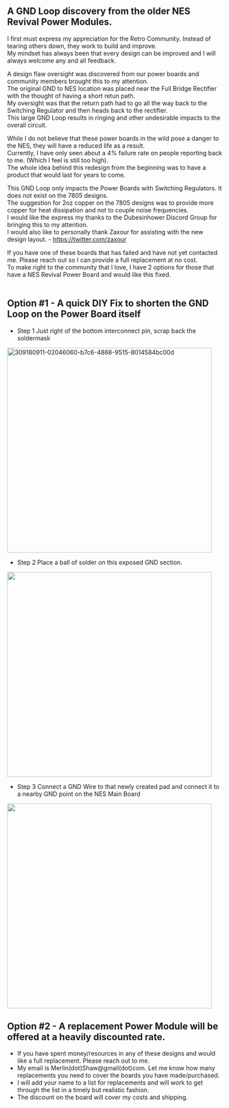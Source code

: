 
## A GND Loop discovery from the older NES Revival Power Modules.  <br>

I first must express my appreciation for the Retro Community.  Instead of tearing others down, they work to build and improve.  <br>
My mindset has always been that every design can be improved and I will always welcome any and all feedback.  <br>

A design flaw oversight was discovered from our power boards and community members brought this to my attention. <br>
The original GND to NES location was placed near the Full Bridge Rectifier with the thought of having a short retun path. <br>
My oversight was that the return path had to go all the way back to the Switching Regulator and then heads back to the rectifier.  <br>
This large GND Loop results in ringing and other undesirable impacts to the overall circuit. <br> 

While I do not believe that these power boards in the wild pose a danger to the NES, they will have a reduced life as a result.  <br>
Currently, I have only seen about a 4% failure rate on people reporting back to me. (Which I feel is still too high).   <br>
The whole idea behind this redesign from the beginning was to have a product that would last for years to come.  <br>

This GND Loop only impacts the Power Boards with Switching Regulators.  It does not exist on the 7805 designs. <br>
The suggestion for 2oz copper on the 7805 designs was to provide more copper for heat dissipation and not to couple noise frequencies. <br>
I would like the express my thanks to the Dubesinhower Discord Group for bringing this to my attention. <br>
I would also like to personally thank Zaxour for assisting with the new design layout. - https://twitter.com/zaxour  <br>

If you have one of these boards that has failed and have not yet contacted me.  Please reach out so I can provide a full replacement at no cost. <br>
To make right to the community that I love,  I have 2 options for those that have a NES Revival Power Board and would like this fixed.  <br>  <br>

## Option #1 - A quick DIY Fix to shorten the GND Loop on the Power Board itself  <br>

- Step 1 Just right of the bottom interconnect pin, scrap back the soldermask  <br>
<img width="477" alt="309180911-02046060-b7c6-4868-9515-8014584bc00d" src="https://github.com/ShawMerlin/NES-Power-Module-Redesign/assets/70423454/2560f9dd-af5f-42d0-9adf-d95cec8b2b8f">

- Step 2 Place a ball of solder on this exposed GND section.  <br>
<img src="https://github.com/ShawMerlin/NES-Power-Module-Redesign/assets/70423454/29002b1c-42c4-48c1-8e8f-bb27ad84560e" width="477" />


- Step 3 Connect a GND Wire to that newly created pad and connect it to a nearby GND point on the NES Main Board <br>
<img src="https://github.com/ShawMerlin/NES-Power-Module-Redesign/assets/70423454/263d48f2-f135-47a0-a4f4-103b7e10d3cb" width="477" />



## Option #2 - A replacement Power Module will be offered at a heavily discounted rate.  <br>
- If you have spent money/resources in any of these designs and would like a full replacement.  Please reach out to me. <br>
- My email is Merlin(dot)Shaw@gmail(dot)com.  Let me know how many replacements you need to cover the boards you have made/purchased. <br>
- I will add your name to a list for replacements and will work to get through the list in a timely but realistic fashion. <br>
- The discount on the board will cover my costs and shipping. <br>
